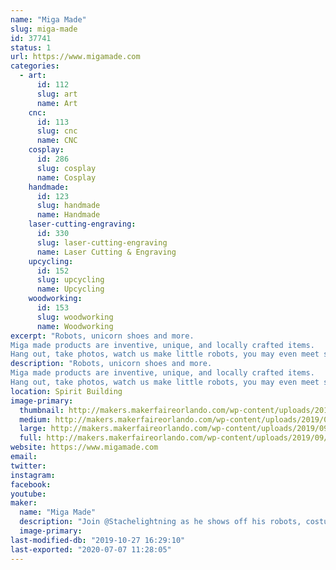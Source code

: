 ```yaml
---
name: "Miga Made"
slug: miga-made
id: 37741
status: 1
url: https://www.migamade.com
categories:
  - art:
      id: 112
      slug: art
      name: Art
    cnc:
      id: 113
      slug: cnc
      name: CNC
    cosplay:
      id: 286
      slug: cosplay
      name: Cosplay
    handmade:
      id: 123
      slug: handmade
      name: Handmade
    laser-cutting-engraving:
      id: 330
      slug: laser-cutting-engraving
      name: Laser Cutting & Engraving
    upcycling:
      id: 152
      slug: upcycling
      name: Upcycling
    woodworking:
      id: 153
      slug: woodworking
      name: Woodworking
excerpt: "Robots, unicorn shoes and more. 
Miga made products are inventive, unique, and locally crafted items.
Hang out, take photos, watch us make little robots, you may even meet some larger than life robot characters."
description: "Robots, unicorn shoes and more. 
Miga made products are inventive, unique, and locally crafted items.
Hang out, take photos, watch us make little robots, you may even meet some larger than life robot characters."
location: Spirit Building
image-primary:
  thumbnail: http://makers.makerfaireorlando.com/wp-content/uploads/2019/09/IMG_4693-150x150.jpg
  medium: http://makers.makerfaireorlando.com/wp-content/uploads/2019/09/IMG_4693-225x300.jpg
  large: http://makers.makerfaireorlando.com/wp-content/uploads/2019/09/IMG_4693.jpg
  full: http://makers.makerfaireorlando.com/wp-content/uploads/2019/09/IMG_4693.jpg
website: https://www.migamade.com
email: 
twitter: 
instagram: 
facebook: 
youtube: 
maker:
  name: "Miga Made"
  description: "Join @Stachelightning as he shows off his robots, costumes, set pieces, fun products and then some."
  image-primary: 
last-modified-db: "2019-10-27 16:29:10"
last-exported: "2020-07-07 11:28:05"
---
```

